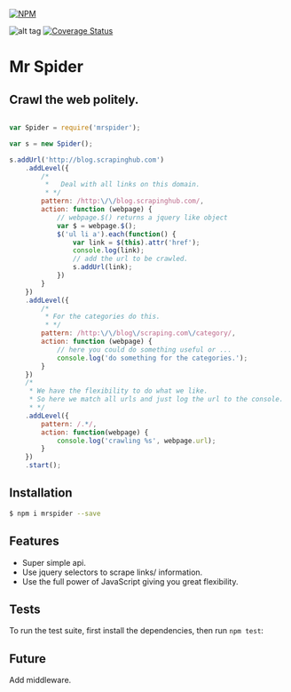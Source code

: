 [![NPM](https://nodei.co/npm/mrspider.png?downloads=true&downloadRank=true)](https://nodei.co/npm/mrspider/)

![alt tag](https://travis-ci.org/vermiculite/mrspider.svg?branch=master)
[![Coverage Status](https://coveralls.io/repos/vermiculite/mrspider/badge.svg?branch=master&service=github)](https://coveralls.io/github/vermiculite/mrspider?branch=master)

# Mr Spider
## Crawl the web politely.

```js

var Spider = require('mrspider');

var s = new Spider();

s.addUrl('http://blog.scrapinghub.com')
    .addLevel({
        /*
         *   Deal with all links on this domain.
         * */
        pattern: /http:\/\/blog.scrapinghub.com/,
        action: function (webpage) {
            // webpage.$() returns a jquery like object
            var $ = webpage.$();
            $('ul li a').each(function() {
                var link = $(this).attr('href');
                console.log(link);
                // add the url to be crawled.
                s.addUrl(link);
            })
        }
    })
    .addLevel({
        /*
         * For the categories do this.
         * */
        pattern: /http:\/\/blog\/scraping.com\/category/,
        action: function (webpage) {
            // here you could do something useful or ...
            console.log('do something for the categories.');
        }
    })
    /*
     * We have the flexibility to do what we like.
     * So here we match all urls and just log the url to the console.
     * */
    .addLevel({
        pattern: /.*/,
        action: function(webpage) {
            console.log('crawling %s', webpage.url);
        }
    })
    .start();

```


## Installation

```bash
$ npm i mrspider --save
```


## Features

  * Super simple api.
  * Use jquery selectors to scrape links/ information.
  * Use the full power of JavaScript giving you great flexibility.

## Tests

To run the test suite, first install the dependencies, then run `npm test`:

## Future
Add middleware.
